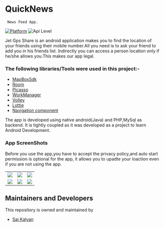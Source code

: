 
#  **QuickNews**
     News Feed App.

[![Platform](https://img.shields.io/badge/platform-android-blue.svg)](http://developer.android.com/index.html)
![Api Level](https://img.shields.io/badge/Min%20API%20Level-21-important)


Jet Gps Share is an android application makes you to find the location of your friends using their mobile number.All you need is to ask your friend to add you in his friends list. Indirectly you can access a person location only if he/she allows you.This makes our app legal.

### The following libraries/Tools were used in this project:-

 - [MapBoxSdk](https://docs.mapbox.com/android/maps/guides/)
 - [Room](https://developer.android.com/jetpack/androidx/releases/room)
 - [Picasso](https://github.com/square/picasso)
 - [WorkManager](https://developer.android.com/topic/libraries/architecture/workmanager)
 - [Volley](https://developer.android.com/training/volley)
 - [Lottie](https://lottiefiles.com/)
 - [Navigation component](https://developer.android.com/guide/navigation)

The app is developed using native android(Java) and PHP,MySql as backend. It is tightly coupled as it was developed as a project to learn Android Development.

### App ScreenShots 

Before you use the app,you have to accept the privacy policy,and auto start permission is optional for the app, it allows you to upadte your loaction even if you are not using the app.

<table>
        <tr>
          <td><img src = "https://user-images.githubusercontent.com/68738102/126889268-393e3866-7c74-4a67-a3f4-bf65dbb1602d.png" ></td>
          <td><img src = "https://user-images.githubusercontent.com/68738102/126889280-4287b55c-b26d-4b25-96bb-ce1c3cd8e23c.png" ></td>
          <td><img src = "https://user-images.githubusercontent.com/68738102/126889297-9c7a2052-09f4-41b7-b0b6-68cb377585f5.png" ></td>
        </tr>
     <tr>
          <td><img src = "https://user-images.githubusercontent.com/68738102/126889309-2cfb2576-5aa6-4a10-8f99-76e2aacdb9fa.png" ></td>
          <td><img src = "https://user-images.githubusercontent.com/68738102/126889358-c150b41d-ef11-44bb-a94a-425abf6f8cbb.png" ></td>
          <td><img src = "https://user-images.githubusercontent.com/68738102/126889336-2f6852c7-070a-435f-9758-b8c2e8d5a3fc.png" ></td>
        </tr>
</table>







## Maintainers and Developers
This repository is owned and maintained by 
 * [Sai Kalyan](https://github.com/kalyan4812)



